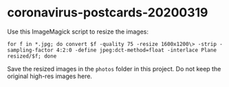 # coronavirus-postcards-20200319

Use this ImageMagick script to resize the images:

```
for f in *.jpg; do convert $f -quality 75 -resize 1600x1200\> -strip -sampling-factor 4:2:0 -define jpeg:dct-method=float -interlace Plane resized/$f; done
```

Save the resized images in the `photos` folder in this project. Do not keep the original high-res images here.
